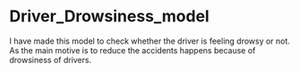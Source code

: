 # Driver_Drowsiness_model
 I have made this model to check whether the driver is feeling drowsy or not. As the main motive is to reduce the accidents happens because of drowsiness of drivers.
